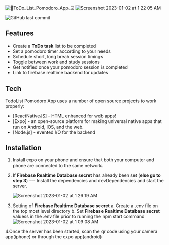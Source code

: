 ![📱ToDo_List_Pomodoro_App_☑](https://user-images.githubusercontent.com/40038371/210178217-7f19e009-725e-42d8-a021-98dc6971aad7.png)
![Screenshot 2023-01-02 at 1 22 05 AM](https://user-images.githubusercontent.com/40038371/210179461-8daf250e-ba05-41ee-b9c7-2093de889b46.png)

![GitHub last commit](https://img.shields.io/github/last-commit/notahotdog/todoPomodoro)
## Features
- Create a **ToDo task** list to be completed
- Set a pomodoro timer according to your needs 
- Schedule short, long break session timings
- Toggle between work and study sessions
- Get notified once your pomodoro session is completed 
- Link to firebase realtime backend for updates 


## Tech

TodoList Pomodoro App uses a number of open source projects to work properly:
- [ReactNativeJS] - HTML enhanced for web apps!
- [Expo] - an open-source platform for making universal native apps that run on Android, iOS, and the web.
- [Node.js] - evented I/O for the backend


## Installation

1. Install expo on your phone and ensure that both your computer and phone are connected to the same network.
2. If  **Firebase Realtime Database secret** has already been set (**else go to step 3**)
---   Install the dependencies and devDependencies and start the server.
    
    ![Screenshot 2023-01-02 at 1 26 19 AM](https://user-images.githubusercontent.com/40038371/210179574-3cda71a5-b1d9-46f1-8d8e-ddd18d79a0c4.png)
3. Setting of **Firebase Realtime Database secret**
a. Create a .env file on the top most level directory
b. Set **Firebase Realtime Database secret** valuess in the .env file prior to running the npm start command
![Screenshot 2023-01-02 at 1 09 08 AM](https://user-images.githubusercontent.com/40038371/210179163-a047efbb-d67f-4f46-bc7e-06ed75e797ce.png)

4.Once the server has been started, scan the qr code using your camera app(iphone) or through the expo app(android)
